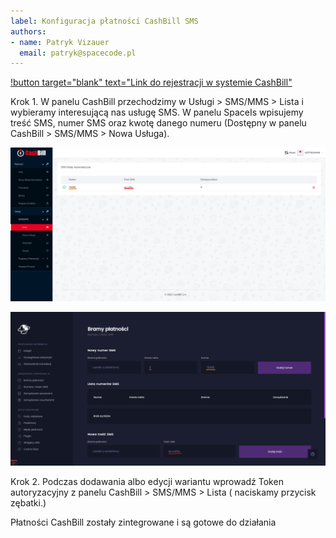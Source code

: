```yaml
---
label: Konfiguracja płatności CashBill SMS
authors:
- name: Patryk Vizauer
  email: patryk@spacecode.pl
---
```


[!button target="blank" text="Link do rejestracji w systemie CashBill"](https://panel.cashbill.pl/ref/spaceis.pl)

Krok 1. W panelu CashBill przechodzimy w Usługi > SMS/MMS > Lista i wybieramy interesującą nas usługę SMS. W panelu
SpaceIs wpisujemy treść SMS, numer SMS oraz kwotę danego numeru (Dostępny w panelu CashBill > SMS/MMS > Nowa Usługa).

![Lista CashBill](/static/payments/cashbillsms1.png)

![Konfiguracja SpaceIs](/static/payments/cashbillsms2.png)

Krok 2. Podczas dodawania albo edycji wariantu wprowadź Token autoryzacyjny z panelu CashBill > SMS/MMS > Lista (
naciskamy przycisk zębatki.)

Płatności CashBill zostały zintegrowane i są gotowe do działania
